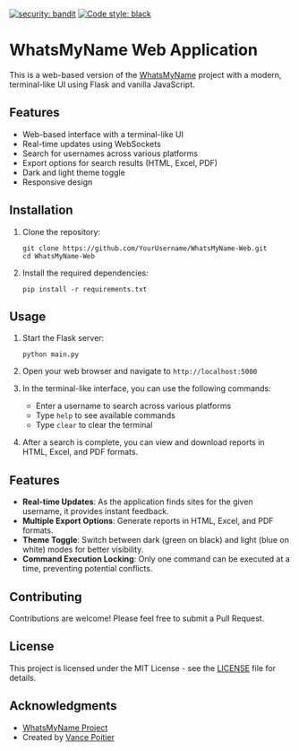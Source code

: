 [![security: bandit](https://img.shields.io/badge/security-bandit-yellow.svg)](https://github.com/PyCQA/bandit)
[![Code style: black](https://img.shields.io/badge/code%20style-black-000000.svg)](https://github.com/psf/black)

# WhatsMyName Web Application

This is a web-based version of the [WhatsMyName](https://github.com/WebBreacher/WhatsMyName) project with a modern, terminal-like UI using Flask and vanilla JavaScript.

## Features

- Web-based interface with a terminal-like UI
- Real-time updates using WebSockets
- Search for usernames across various platforms
- Export options for search results (HTML, Excel, PDF)
- Dark and light theme toggle
- Responsive design

## Installation

1. Clone the repository:
   ```
   git clone https://github.com/YourUsername/WhatsMyName-Web.git
   cd WhatsMyName-Web
   ```

2. Install the required dependencies:
   ```
   pip install -r requirements.txt
   ```

## Usage

1. Start the Flask server:
   ```
   python main.py
   ```

2. Open your web browser and navigate to `http://localhost:5000`

3. In the terminal-like interface, you can use the following commands:
   - Enter a username to search across various platforms
   - Type `help` to see available commands
   - Type `clear` to clear the terminal

4. After a search is complete, you can view and download reports in HTML, Excel, and PDF formats.

## Features

- **Real-time Updates**: As the application finds sites for the given username, it provides instant feedback.
- **Multiple Export Options**: Generate reports in HTML, Excel, and PDF formats.
- **Theme Toggle**: Switch between dark (green on black) and light (blue on white) modes for better visibility.
- **Command Execution Locking**: Only one command can be executed at a time, preventing potential conflicts.

## Contributing

Contributions are welcome! Please feel free to submit a Pull Request.

## License

This project is licensed under the MIT License - see the [LICENSE](LICENSE) file for details.

## Acknowledgments

- [WhatsMyName Project](https://github.com/WebBreacher/WhatsMyName)
- Created by [Vance Poitier](https://www.linkedin.com/in/vance-poitier)

